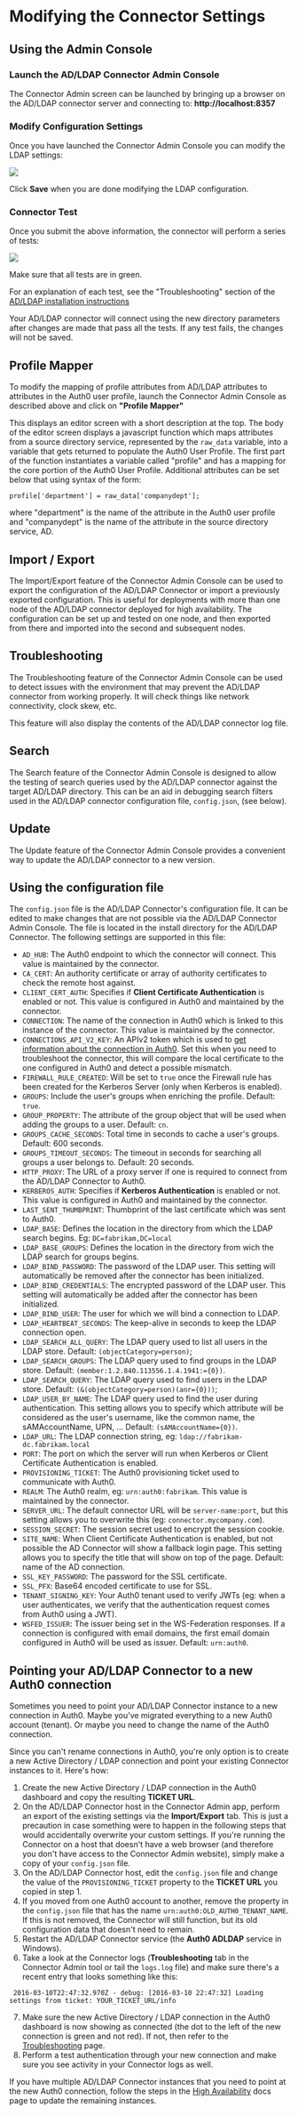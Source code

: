 # Modifying the Connector Settings

## Using the Admin Console

### Launch the AD/LDAP Connector Admin Console

The Connector Admin screen can be launched by bringing up a browser on the AD/LDAP connector server and connecting to: __http://localhost:8357__

### Modify Configuration Settings

Once you have launched the Connector Admin Console  you can modify the LDAP settings:

![](/media/articles/connector/modify/connector-configuration.png)

Click **Save** when you are done modifying the LDAP configuration.

### Connector Test

Once you submit the above information, the connector will perform a series of tests:

![](/media/articles/connector/modify/connector-configuration-saved.png)

Make sure that all tests are in green.

For an explanation of each test, see the "Troubleshooting" section of the [AD/LDAP installation instructions](/connector/install)

Your AD/LDAP connector will connect using the new directory parameters after changes are made that pass all the tests.  If any test fails, the changes will not be saved.

## Profile Mapper

To modify the mapping of profile attributes from AD/LDAP attributes to attributes in the Auth0 user profile, launch the Connector Admin Console as described above and click on **"Profile Mapper"**

This displays an editor screen with a short description at the top.  The body of   the editor screen displays a javascript function which maps attributes from a source directory service, represented by the `raw_data` variable, into a variable that gets returned to populate the Auth0 User Profile.  The first part of the function instantiates a variable called "profile" and has a mapping for the core portion of the Auth0 User Profile.  Additional attributes can be set below that using syntax of the form:

```
profile['department'] = raw_data['companydept'];
```

where "department" is the name of the attribute in the Auth0 user profile and "companydept" is the name of the attribute in the source directory service, AD.

## Import / Export

The Import/Export feature of the Connector Admin Console can be used to export the configuration of the AD/LDAP Connector or import a previously exported configuration.  This is useful for deployments with more than one node of the AD/LDAP connector deployed for high availability.  The configuration can be set up and tested on one node, and then exported from there and imported into the second and subsequent nodes.

## Troubleshooting

The Troubleshooting feature of the Connector Admin Console can be used to detect issues with the environment that may prevent the AD/LDAP connector from working properly.  It will check things like network connectivity, clock skew, etc.

This feature will also display the contents of the AD/LDAP connector log file.

## Search
The Search feature of the Connector Admin Console is designed to allow the testing of search queries used by the AD/LDAP connector against the target AD/LDAP directory.  This can be an aid in debugging search filters used in the AD/LDAP connector configuration file, `config.json`, (see below).

## Update
The Update feature of the Connector Admin Console provides a convenient way to update the AD/LDAP connector to a new version.

## Using the configuration file

The `config.json` file is the AD/LDAP Connector's configuration file.  It can be edited to make changes that are not possible via the AD/LDAP Connector Admin Console. The file is located in the install directory for the AD/LDAP Connector. The following settings are supported in this file:

 - `AD_HUB`: The Auth0 endpoint to which the connector will connect. This value is maintained by the connector.
 - `CA_CERT`: An authority certificate or array of authority certificates to check the remote host against.
 - `CLIENT_CERT_AUTH`: Specifies if **Client Certificate Authentication** is enabled or not. This value is configured in Auth0 and maintained by the connector.
 - `CONNECTION`: The name of the connection in Auth0 which is linked to this instance of the connector. This value is maintained by the connector.
 - `CONNECTIONS_API_V2_KEY`: An APIv2 token which is used to [get information about the connection in Auth0](/apiv2#!/connections/get_connections). Set this when you need to troubleshoot the connector, this will compare the local certificate to the one configured in Auth0 and detect a possible mismatch.
 - `FIREWALL_RULE_CREATED`: Will be set to `true` once the Firewall rule has been created for the Kerberos Server (only when Kerberos is enabled).
 - `GROUPS`: Include the user's groups when enriching the profile. Default: `true`.
 - `GROUP_PROPERTY`: The attribute of the group object that will be used when adding the groups to a user. Default: `cn`.
 - `GROUPS_CACHE_SECONDS`: Total time in seconds to cache a user's groups. Default: 600 seconds.
 - `GROUPS_TIMEOUT_SECONDS`: The timeout in seconds for searching all groups a user belongs to. Default: 20 seconds.
 - `HTTP_PROXY`: The URL of a proxy server if one is required to connect from the AD/LDAP Connector to Auth0.
 - `KERBEROS_AUTH`: Specifies if **Kerberos Authentication** is enabled or not. This value is configured in Auth0 and maintained by the connector.
 - `LAST_SENT_THUMBPRINT`: Thumbprint of the last certificate which was sent to Auth0.
 - `LDAP_BASE`: Defines the location in the directory from which the LDAP search begins. Eg: `DC=fabrikam,DC=local`
 - `LDAP_BASE_GROUPS`: Defines the location in the directory from wich the LDAP search for groups begins.
 - `LDAP_BIND_PASSWORD`: The password of the LDAP user. This setting will automatically be removed after the connector has been initialized.
 - `LDAP_BIND_CREDENTIALS`: The encrypted password of the LDAP user. This setting will automatically be added after the connector has been initialized.
 - `LDAP_BIND_USER`: The user for which we will bind a connection to LDAP.
 - `LDAP_HEARTBEAT_SECONDS`: The keep-alive in seconds to keep the LDAP connection open.
 - `LDAP_SEARCH_ALL_QUERY`: The LDAP query used to list all users in the LDAP store. Default: `(objectCategory=person)`;
 - `LDAP_SEARCH_GROUPS`: The LDAP query used to find groups in the LDAP store. Default: `(member:1.2.840.113556.1.4.1941:={0})`.
 - `LDAP_SEARCH_QUERY`: The LDAP query used to find users in the LDAP store. Default: `(&(objectCategory=person)(anr={0}))`;
 - `LDAP_USER_BY_NAME`: The LDAP query used to find the user during authentication. This setting allows you to specify which attribute will be considered as the user's username, like the common name, the sAMAccountName, UPN, ... Default: `(sAMAccountName={0})`.
 - `LDAP_URL`: The LDAP connection string, eg: `ldap://fabrikam-dc.fabrikam.local`
 - `PORT`: The port on which the server will run when Kerberos or Client Certificate Authentication is enabled.
 - `PROVISIONING_TICKET`: The Auth0 provisioning ticket used to communicate with Auth0.
 - `REALM`: The Auth0 realm, eg: `urn:auth0:fabrikam`. This value is maintained by the connector.
 - `SERVER_URL`: The default connector URL will be `server-name:port`, but this setting allows you to overwrite this (eg: `connector.mycompany.com`).
 - `SESSION_SECRET`: The session secret used to encrypt the session cookie.
 - `SITE_NAME`: When Client Certificate Authentication is enabled, but not possible the AD Connector will show a fallback login page. This setting allows you to specify the title that will show on top of the page. Default: name of the AD connection.
 - `SSL_KEY_PASSWORD`: The password for the SSL certificate.
 - `SSL_PFX`: Base64 encoded certificate to use for SSL.
 - `TENANT_SIGNING_KEY`: Your Auth0 tenant used to verify JWTs (eg: when a user authenticates, we verify that the authentication request comes from Auth0 using a JWT).
 - `WSFED_ISSUER`: The issuer being set in the WS-Federation responses. If a connection is configured with email domains, the first email domain configured in Auth0 will be used as issuer. Default: `urn:auth0`.

## Pointing your AD/LDAP Connector to a new Auth0 connection

Sometimes you need to point your AD/LDAP Connector instance to a new connection in Auth0. Maybe you've migrated everything to a new Auth0 account (tenant). Or maybe you need to change the name of the Auth0 connection. 

Since you can't rename connections in Auth0, you're only option is to create a new Active Directory / LDAP connection and point your existing Connector instances to it. Here's how:

1. Create the new Active Directory / LDAP connection in the Auth0 dashboard and copy the resulting **TICKET URL**.
2. On the AD/LDAP Connector host in the Connector Admin app, perform an export of the existing settings via the **Import/Export** tab. This is just a precaution in case something were to happen in the following steps that would accidentally overwrite your custom settings. If you're running the Connector on a host that doesn't have a web browser (and therefore you don't have access to the Connector Admin website), simply make a copy of your `config.json` file.
3. On the AD/LDAP Connector host, edit the `config.json` file and change the value of the `PROVISIONING_TICKET` property to the **TICKET URL** you copied in step 1.
4. If you moved from one Auth0 account to another, remove the property in the `config.json` file that has the name `urn:auth0:OLD_AUTH0_TENANT_NAME`. If this is not removed, the Connector will still function, but its old configuration data that doesn't need to remain.
5. Restart the AD/LDAP Connector service (the **Auth0 ADLDAP** service in Windows).
6. Take a look at the Connector logs (**Troubleshooting** tab in the Connector Admin tool or tail the `logs.log` file) and make sure there's a recent entry that looks something like this:  

  ```
   2016-03-10T22:47:32.970Z - debug: [2016-03-10 22:47:32] Loading settings from ticket: YOUR_TICKET_URL/info
  ```
  
7. Make sure the new Active Directory / LDAP connection in the Auth0 dashboard is now showing as connected (the dot to the left of the new connection is green and not red). If not, then refer to the [Troubleshooting](/connector/troubleshooting) page.
8. Perform a test authentication through your new connection and make sure you see activity in your Connector logs as well.

If you have multiple AD/LDAP Connector instances that you need to point at the new Auth0 connection, follow the steps in the [High Availability](https://auth0.com/docs/connector/high-availability) docs page to update the remaining instances.
